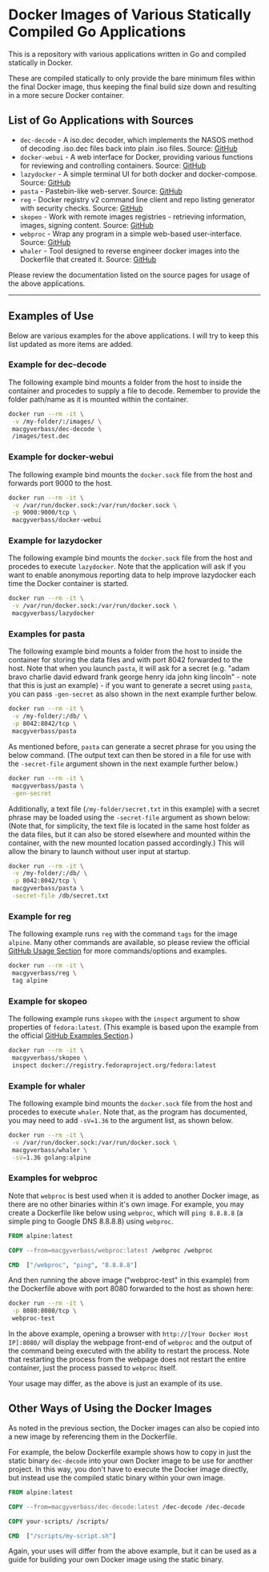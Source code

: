 # Docker Images of Various Statically Compiled Go Applications

This is a repository with various applications written in Go and compiled statically in Docker.

These are compiled statically to only provide the bare minimum files within the final Docker image, thus keeping the final build size down and resulting in a more secure Docker container.

## List of Go Applications with Sources

- `dec-decode` - A iso.dec decoder, which implements the NASOS method of decoding .iso.dec files back into plain .iso files.  Source: [GitHub](https://github.com/sammiq/dec-decode)
- `docker-webui` - A web interface for Docker, providing various functions for reviewing and controlling containers.  Source: [GitHub](https://github.com/hajimeo/docker-webui)
- `lazydocker` - A simple terminal UI for both docker and docker-compose.  Source: [GitHub](https://github.com/jesseduffield/lazydocker)
- `pasta` - Pastebin-like web-server.  Source: [GitHub](https://github.com/starius/pasta)
- `reg` - Docker registry v2 command line client and repo listing generator with security checks.  Source: [GitHub](https://github.com/genuinetools/reg)
- `skopeo` - Work with remote images registries - retrieving information, images, signing content.  Source: [GitHub](https://github.com/containers/skopeo)
- `webproc` - Wrap any program in a simple web-based user-interface.  Source: [GitHub](https://github.com/jpillora/webproc)
- `whaler` - Tool designed to reverse engineer docker images into the Dockerfile that created it.  Source: [GitHub](https://github.com/P3GLEG/Whaler)

Please review the documentation listed on the source pages for usage of the above applications.

---

## Examples of Use

Below are various examples for the above applications.  I will try to keep this list updated as more items are added.

### Example for dec-decode

The following example bind mounts a folder from the host to inside the container and procedes to supply a file to decode.  Remember to provide the folder path/name as it is mounted within the container.

```sh
docker run --rm -it \
 -v /my-folder/:/images/ \
 macgyverbass/dec-decode \
 /images/test.dec
```

### Example for docker-webui

The following example bind mounts the `docker.sock` file from the host and forwards port 9000 to the host.

```sh
docker run --rm -it \
 -v /var/run/docker.sock:/var/run/docker.sock \
 -p 9000:9000/tcp \
 macgyverbass/docker-webui
```

### Example for lazydocker

The following example bind mounts the `docker.sock` file from the host and procedes to execute `lazydocker`.  Note that the application will ask if you want to enable anonymous reporting data to help improve lazydocker each time the Docker container is started.

```sh
docker run --rm -it \
 -v /var/run/docker.sock:/var/run/docker.sock \
 macgyverbass/lazydocker
```

### Examples for pasta

The following example bind mounts a folder from the host to inside the container for storing the data files and with port 8042 forwarded to the host.  Note that when you launch `pasta`, it will ask for a secret (e.g. "adam bravo charlie david edward frank george henry ida john king lincoln" - note that this is just an example) - if you want to generate a secret using `pasta`, you can pass `-gen-secret` as also shown in the next example further below.

```sh
docker run --rm -it \
 -v /my-folder/:/db/ \
 -p 8042:8042/tcp \
 macgyverbass/pasta
```

As mentioned before, `pasta` can generate a secret phrase for you using the below command.  (The output text can then be stored in a file for use with the `-secret-file` argument shown in the next example further below.)

```sh
docker run --rm -it \
 macgyverbass/pasta \
 -gen-secret
```

Additionally, a text file (`/my-folder/secret.txt` in this example) with a secret phrase may be loaded using the `-secret-file` argument as shown below:  (Note that, for simplicity, the text file is located in the same host folder as the data files, but it can also be stored elsewhere and mounted within the container, with the new mounted location passed accordingly.)  This will allow the binary to launch without user input at startup.

```sh
docker run --rm -it \
 -v /my-folder/:/db/ \
 -p 8042:8042/tcp \
 macgyverbass/pasta \
 -secret-file /db/secret.txt
```

### Example for reg

The following example runs `reg` with the command `tags` for the image `alpine`.  Many other commands are available, so please review the official [GitHub Usage Section](https://github.com/genuinetools/reg#usage) for more commands/options and examples.

```sh
docker run --rm -it \
 macgyverbass/reg \
 tag alpine
```

### Example for skopeo

The following example runs `skopeo` with the `inspect` argument to show properties of `fedora:latest`.  (This example is based upon the example from the official [GitHub Examples Section](https://github.com/containers/skopeo#show-properties-of-fedoralatest).)

```sh
docker run --rm -it \
 macgyverbass/skopeo \
 inspect docker://registry.fedoraproject.org/fedora:latest
```

### Example for whaler

The following example bind mounts the `docker.sock` file from the host and procedes to execute `whaler`.  Note that, as the program has documented, you may need to add `-sV=1.36` to the argument list, as shown below.

```sh
docker run --rm -it \
 -v /var/run/docker.sock:/var/run/docker.sock \
 macgyverbass/whaler \
 -sV=1.36 golang:alpine
```

### Examples for webproc

Note that `webproc` is best used when it is added to another Docker image, as there are no other binaries within it's own image.  For example, you may create a Dockerfile like below using `webproc`, which will `ping 8.8.8.8` (a simple ping to Google DNS 8.8.8.8) using `webproc`.

```Dockerfile
FROM alpine:latest

COPY --from=macgyverbass/webproc:latest /webproc /webproc

CMD  ["/webproc", "ping", "8.8.8.8"]
```

And then running the above image ("webproc-test" in this example) from the Dockerfile above with port 8080 forwarded to the host as shown here:

```sh
docker run --rm -it \
 -p 8080:8080/tcp \
 webproc-test
```

In the above example, opening a browser with `http://[Your Docker Host IP]:8080/` will display the webpage front-end of `webproc` and the output of the command being executed with the ability to restart the process.  Note that restarting the process from the webpage does not restart the entire container, just the process passed to `webproc` itself.

Your usage may differ, as the above is just an example of its use.

## Other Ways of Using the Docker Images

As noted in the previous section, the Docker images can also be copied into a new image by referencing them in the Dockerfile.

For example, the below Dockerfile example shows how to copy in just the static binary `dec-decode` into your own Docker image to be use for another project.  In this way, you don't have to execute the Docker image directly, but instead use the compiled static binary within your own image.

```Dockerfile
FROM alpine:latest

COPY --from=macgyverbass/dec-decode:latest /dec-decode /dec-decode

COPY your-scripts/ /scripts/

CMD  ["/scripts/my-script.sh"]
```

Again, your uses will differ from the above example, but it can be used as a guide for building your own Docker image using the static binary.
